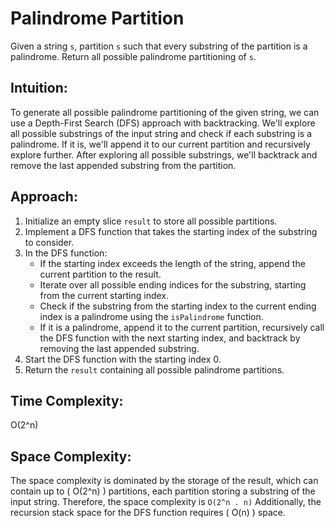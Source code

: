 # Palindrome Partition

Given a string `s`, partition `s` such that every substring of the partition is a palindrome. Return all possible palindrome partitioning of `s`.

## Intuition:

To generate all possible palindrome partitioning of the given string, we can use a Depth-First Search (DFS) approach with backtracking. We'll explore all possible substrings of the input string and check if each substring is a palindrome. If it is, we'll append it to our current partition and recursively explore further. After exploring all possible substrings, we'll backtrack and remove the last appended substring from the partition.

## Approach:

1. Initialize an empty slice `result` to store all possible partitions.
2. Implement a DFS function that takes the starting index of the substring to consider.
3. In the DFS function:
   - If the starting index exceeds the length of the string, append the current partition to the result.
   - Iterate over all possible ending indices for the substring, starting from the current starting index.
   - Check if the substring from the starting index to the current ending index is a palindrome using the `isPalindrome` function.
   - If it is a palindrome, append it to the current partition, recursively call the DFS function with the next starting index, and backtrack by removing the last appended substring.
4. Start the DFS function with the starting index 0.
5. Return the `result` containing all possible palindrome partitions.

## Time Complexity:

O(2^n)

## Space Complexity:

The space complexity is dominated by the storage of the result, which can contain up to \( O(2^n) \) partitions, each partition storing a substring of the input string. Therefore, the space complexity is  `O(2^n . n)` Additionally, the recursion stack space for the DFS function requires \( O(n) \) space.